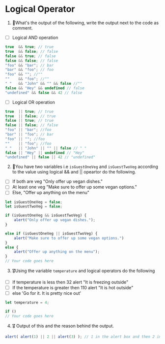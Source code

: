 # Logical Operator

1. 🥇What's the output of the following, write the output next to the code as comment.

* [ ] Logical AND operation

```js
true  && true; // true
true  && false; // false
false && true; // false
false && false; // false
"foo" && "bar"; // bar
"bar" && "foo"; // foo
"foo" && ""; //""
""    && "foo"; //""
" "   && "John" && "" && false //""
false && "Hey" && undefined // false
"undefined" && false && 42 // false
```

* [ ] Logical OR operation
```js
true  || true; // true
true  || false; // true
false || true; // true
false || false; // false
"foo" || "bar"; //foo
"bar" || "foo"; // bar
"foo" || ""; //foo
""    || "foo"; //foo
" "   || "John" || "" || false // " "
false || "Hey" || undefined // "Hey"
"undefined" || false || 42 // "undefined"
```

2. 🥈You have two variables i.e `isGuestOneVeg` and  `isGuestTwoVeg` according to the value using logical && and || opeartor do the following.

* [ ] If both are veg "Only offer up vegan dishes."
* [ ] At least one veg  "Make sure to offer up some vegan options."
* [ ] Else, "Offer up anything on the menu"
```js
let isGuestOneVeg = false;
let isGuestTwoVeg = false;

if (isGuestOneVeg && isGuestTwoVeg) {
    alert("Only offer up vegan dishes.");
}

else if (isGuestOneVeg || isGuestTwoVeg) {
    alert("Make sure to offer up some vegan options.")
}
else {
    alert("Offer up anything on the menu");
}
// Your code goes here
```


3. 🎖Using the variable `temperature` and logical operators do the following
* [ ] If temperature is less then 32 alert "It is freezing outside"
* [ ] If the temperature is greater then 110 alert "It is hot outside"
* [ ] else 'Go for it. It is pretty nice out'

```js
let temperature = 4;

if ()
// Your code goes here
```

4. 🎖 Output of this and the reason behind the output.
```js
alert( alert(1) || 2 || alert(3) ); // 1 in the alert box and then 2 in the alert box. It looks for the first truthy value and it doens't have to go to the alert(3) because it has already found the truthy value.
```
